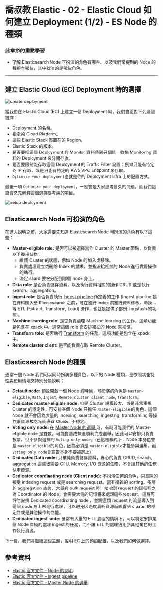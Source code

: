 # 喬叔教 Elastic - 02 - Elastic Cloud 如何建立 Deployment (1/2) - ES Node 的種類

### 此章節的重點學習

- 了解 Elasticsearch Node 可扮演的角色有哪些、以及我們常提到的 Node 的種類有哪些，其中扮演的是哪些角色。

---

## 建立 Elastic Cloud (EC) Deployment 時的選擇

![create deployment](https://i.imgur.com/eNDS0vP.png)

當我們在 Elastic Cloud (EC) 上建立一個 Deployment 時，我們會面對下列幾個選擇：

- Deployment 的名稱。
- 指定的 Cloud Platform。
- 這些 Elastic Stack 佈置在的 Region。
- Elastic Stack 的版本。
- 是否要把這個 Deployment 的 Monitor 資料傳到另個統一收集 Monitoring 資料的 Deployment 來分開存放。
- 是否要限制能存取這個 Deployment 的 Traffic Filter 設置：例如只能有特定的 IP 存取、或是只能有特定的 AWS VPC Endpoint 來存取。
-  `Optimize your deployment`也就是你的 Deployment infra 上的配置方式。

最後一項 `Optimize your deployment`，一般會是大家思考最久的問題，而我們這篇會來先解釋這個選擇要考慮的項目。

![setup deployment](https://i.imgur.com/So4dWxB.png)

## Elasticsearch Node 可扮演的角色

在進入說明之前，大家需要先知道 Elasticsearch Node 可扮演的角色有以下這些：

- **Master-eligible role:** 是否可以被選擇當作 Cluster 的 Master 節點，以負責以下幾項任務：
  - 維護 Cluster 的狀態，例如 Node 的加入或移除。
  - 負責處理建立或刪除 Index 的請求，並指派給相關的 Node 進行實際操作的執行。
  - 決定 shard 要被分配到哪個 node 身上。
- **Data role:** 是否負責儲存資料，以及執行資料相關的操作 CRUD 或是執行 search、aggregation。
- **Ingest role:** 是否負責執行 [Ingest pipeline](https://www.elastic.co/guide/en/elasticsearch/reference/current/pipeline.html) 所定義的工作 (Ingest pipeline 是在資料匯入至 Elasticsearch 之前，可在進行 Index 前進行資料修改、轉換…等 ETL (Extract, Transform, Load) 操作，也就是提供了部份 Logstash 的功能)。
- **Machine learning role:** 是否負責處理 Machine learning 的工作，這項功能是包含在 xpack 中。通常這個 role 會安排獨立的 Node 來扮演。
- **Transform role:** 是否執行 [Transform](https://www.elastic.co/guide/en/elasticsearch/reference/current/transforms.html) 的任務，這項功能是包含在 xpack 中。
- **Remote cluster client:** 是否能負責存取 Remote Cluster。

## Elasticsearch Node 的種類

通常一個 Node 我們可以同時扮演多種角色，以下的 Node 種類，是依照功能特性與使用情境來特別分類說明：

- **Default node:** 預設開啟一個 Node 的時候，可扮演的角色是 `Master-eligible`, `Data`, `Ingest`, `Remote cluster client node`, `Transform`。
- **Dedicated master-eligible node:** 如果 Cluster 規模較大、或是非常重視 Cluster 的穩定性，可安排某個 Node 只擔任 `Master-eligible` 的角色，這個 Node 就不會因為大量的 indexing, searching, ingesting, transforming 等操作讓資源被吃光而導致 Cluster 不穩定。
- **Voting only node:** 在 [Master Node 的選舉 ](https://www.elastic.co/guide/en/elasticsearch/reference/7.9/modules-discovery-quorums.html)時，有時可能我們的 Master-eligible node 是雙數，可能會造成無法順利完成選舉，因此可以安排只負責投票，但不參與選擇的 `Voting only node`。(在這種模式下，Node 本身也會是 `master-eligible`的角色，因為必須是 `master-eligible`才能參與選舉，而 `Voting only node`會宣告本身不要被選上)
- **Dedicated Data node:** 只單純負責儲存資料，專心的負責 CRUD, search, aggregation 這些很需要 CPU, Memory, I/O 資源的任務，不會讓其他的任務佔用資源。
- **Dedicated coordinating node (Client node):** 不扮演任何的角色，只單純的接受 indexing request 或是 searching request。當有複雜的 sorting、多層的 aggregation 查詢、大量的 bulk request 時，接收到 request 的這個稱之為 Coordinator 的 Node，會需要大量的記憶體來處理這些request，這時可評估安排 Dedicated coordinating node ，並將這類 request 的流量導入到這個 node 身上來進行處理，可以避免因過度消耗資源而影響到 cluster 的穩定性或是其他操作的性能。
- **Dedicated ingest node:** 通常有大量的 ETL 處理的情境下，可以特定安排某個 Node 單純的處理 ingest 的任務，而不讓 ETL 的處理佔用到其他角色的工作執行資源。

下一篇，我們將繼續這個主題，說明 EC 上的預設配置，以及我們如何做選擇。



## 參考資料

- [Elastic 官方文件 - Node 的說明](https://www.elastic.co/guide/en/elasticsearch/reference/current/modules-node.html)
- [Elastic 官方文件 - Ingest pipeline](https://www.elastic.co/guide/en/elasticsearch/reference/current/pipeline.html)
- [Elastic 官方文件 - Master Node 的選舉 ](https://www.elastic.co/guide/en/elasticsearch/reference/7.9/modules-discovery-quorums.html)

